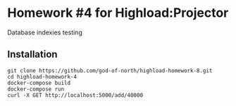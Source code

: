 # Homework #4 for Highload:Projector

Database indexies testing

## Installation

```
git clone https://github.com/god-of-north/highload-homework-8.git
cd highload-homework-4 
docker-compose build
docker-compose run
curl -X GET http://localhost:5000/add/40000
```

